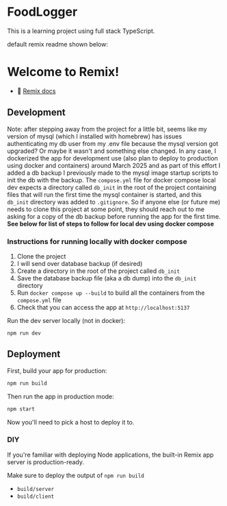 # FoodLogger

This is a learning project using full stack TypeScript.

default remix readme shown below:

# Welcome to Remix!

- 📖 [Remix docs](https://remix.run/docs)

## Development

Note: after stepping away from the project for a little bit, seems like my version of mysql (which I installed with homebrew) has issues authenticating my db user from my .env file because the mysql version got upgraded? Or maybe it wasn't and something else changed. In any case, I dockerized the app for development use (also plan to deploy to production using docker and containers) around March 2025 and as part of this effort I added a db backup I previously made to the mysql image startup scripts to init the db with the backup. The `compose.yml` file for docker compose local dev expects a directory called `db_init` in the root of the project containing files that will run the first time the mysql container is started, and this `db_init` directory was added to `.gitignore`. So if anyone else (or future me) needs to clone this project at some point, they should reach out to me asking for a copy of the db backup before running the app for the first time. **See below for list of steps to follow for local dev using docker compose**

### Instructions for running locally with docker compose

1. Clone the project
2. I will send over database backup (if desired)
3. Create a directory in the root of the project called `db_init`
4. Save the database backup file (aka a db dump) into the `db_init` directory
5. Run `docker compose up --build` to build all the containers from the `compose.yml` file
6. Check that you can access the app at `http://localhost:5137`

Run the dev server locally (not in docker):

```shellscript
npm run dev
```

## Deployment

First, build your app for production:

```sh
npm run build
```

Then run the app in production mode:

```sh
npm start
```

Now you'll need to pick a host to deploy it to.

### DIY

If you're familiar with deploying Node applications, the built-in Remix app server is production-ready.

Make sure to deploy the output of `npm run build`

- `build/server`
- `build/client`
